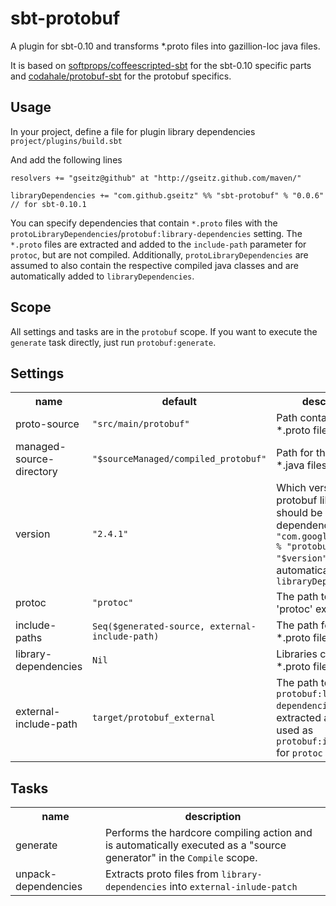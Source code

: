 sbt-protobuf
============
A plugin for sbt-0.10 and transforms *.proto files into gazillion-loc java files.

It is based on [softprops/coffeescripted-sbt](https://github.com/softprops/coffeescripted-sbt) for the sbt-0.10 specific parts and [codahale/protobuf-sbt](https://github.com/codahale/protobuf-sbt) for the protobuf specifics.

Usage
-----
In your project, define a file for plugin library dependencies `project/plugins/build.sbt`

And add the following lines

    resolvers += "gseitz@github" at "http://gseitz.github.com/maven/"

    libraryDependencies += "com.github.gseitz" %% "sbt-protobuf" % "0.0.6" // for sbt-0.10.1



You can specify dependencies that contain `*.proto` files with the `protoLibraryDependencies`/`protobuf:library-dependencies` setting.
The `*.proto` files are extracted and added to the `include-path` parameter for `protoc`, but are not compiled. Additionally, `protoLibraryDependencies` are assumed to also contain the respective compiled java classes and are automatically added to `libraryDependencies`.

Scope
-----
All settings and tasks are in the `protobuf` scope. If you want to execute the `generate` task directly, just run `protobuf:generate`.



Settings
--------

<table>
<tr><th>name</th><th>default</th><th>description</th></tr>
<tr><td>proto-source</td><td><code>"src/main/protobuf"</code></td><td>Path containing *.proto files.</td></tr>
<tr><td>managed-source-directory</td><td><code>"$sourceManaged/compiled_protobuf"</code></td><td>Path for the generated *.java files.</td></tr>
<tr><td>version</td><td><code>"2.4.1"</code></td><td>Which version of the protobuf library should be used. A dependency to <code>"com.google.protobuf" % "protobuf-java" % "$version"</code> is automatically added to <code>libraryDependencies</td></tr>
<tr><td>protoc</td><td><code>"protoc"</code></td><td>The path to the 'protoc' executable.</td></tr>
<tr><td>include-paths</td><td><code>Seq($generated-source, external-include-path)</code></td><td>The path for additional *.proto files.</td></tr>
<tr><td>library-dependencies</td><td><code>Nil</code></td><td>Libraries containing *.proto files.</td></tr>
<tr><td>external-include-path</td><td><code>target/protobuf_external</code></td><td>The path to which <code>protobuf:library-dependencies</code> are extracted and which is used as <code>protobuf:include-path</code> for <code>protoc</code></td></tr>
</table>

Tasks
-----

<table>
<tr><th>name</th><th>description</th></tr>
<tr><td>generate</td><td>Performs the hardcore compiling action and is automatically executed as a "source generator" in the <code>Compile</code> scope.</td></tr>
<tr><td>unpack-dependencies</td><td>Extracts proto files from <code>library-dependencies</code> into <code>external-inlude-patch</code></td></tr>
</table>

